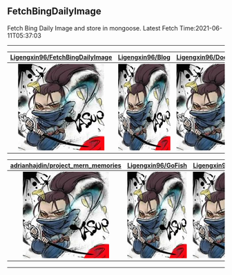 ## FetchBingDailyImage

Fetch Bing Daily Image and store in mongoose. Latest Fetch Time:2021-06-11T05:37:03

---

| [Ligengxin96/FetchBingDailyImage](https://github.com/Ligengxin96/FetchBingDailyImage) | [Ligengxin96/Blog](https://github.com/Ligengxin96/Blog) | [Ligengxin96/DockerDevEnv](https://github.com/Ligengxin96/DockerDevEnv) |
| :-: | :-: | :-: |
| <a href="https://github.com/Ligengxin96/FetchBingDailyImage"><img src="https://github.com/Ligengxin96/FetchBingDailyImage/raw/master/DISPLAY.jpg" alt="Ligengxin96/FetchBingDailyImage" title="Ligengxin96/FetchBingDailyImage" width="200" height="200"></a> | <a href="https://github.com/Ligengxin96/Blog"><img src="https://github.com/Ligengxin96/FetchBingDailyImage/raw/master/DISPLAY.jpg" alt="Ligengxin96/Blog" title="Ligengxin96/Blog" width="200" height="200"></a> | <a href="https://github.com/Ligengxin96/DockerDevEnv"><img src="https://github.com/Ligengxin96/FetchBingDailyImage/raw/master/DISPLAY.jpg" alt="Ligengxin96/DockerDevEnv" title="Ligengxin96/DockerDevEnv" width="200" height="200"></a> |

| [adrianhajdin/project_mern_memories](https://github.com/adrianhajdin/project_mern_memories) | [Ligengxin96/GoFish](https://github.com/Ligengxin96/GoFish) | [Ligengxin96/GoFishSrc](https://github.com/Ligengxin96/GoFishSrc) |
| :-: | :-: | :-: |
| <a href="https://github.com/adrianhajdin/project_mern_memories"><img src="https://github.com/Ligengxin96/FetchBingDailyImage/raw/master/DISPLAY.jpg" alt="adrianhajdin/project_mern_memories" title="adrianhajdin/project_mern_memories" width="200" height="200"></a> | <a href="https://github.com/Ligengxin96/GoFish"><img src="https://github.com/Ligengxin96/FetchBingDailyImage/raw/master/DISPLAY.jpg" alt="Ligengxin96/GoFish" title="Ligengxin96/GoFish" width="200" height="200"></a> | <a href="https://github.com/Ligengxin96/GoFishSrc"><img src="https://github.com/Ligengxin96/FetchBingDailyImage/raw/master/DISPLAY.jpg" alt="Ligengxin96/GoFishSrc" title="Ligengxin96/GoFishSrc" width="200" height="200"></a> |



---

